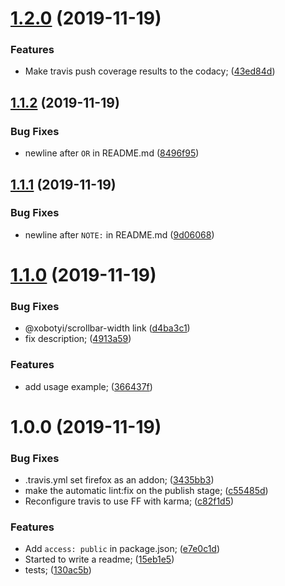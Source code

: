 # [1.2.0](https://github.com/xobotyi/should-reverse-rtl-scroll/compare/v1.1.2...v1.2.0) (2019-11-19)


### Features

* Make travis push coverage results to the codacy; ([43ed84d](https://github.com/xobotyi/should-reverse-rtl-scroll/commit/43ed84d6d79024b1156fb3e7661b77143b21186f))

## [1.1.2](https://github.com/xobotyi/should-reverse-rtl-scroll/compare/v1.1.1...v1.1.2) (2019-11-19)


### Bug Fixes

* newline after `OR` in README.md ([8496f95](https://github.com/xobotyi/should-reverse-rtl-scroll/commit/8496f950c6c1463efba9f3fcaf8ad375b482c6f4))

## [1.1.1](https://github.com/xobotyi/should-reverse-rtl-scroll/compare/v1.1.0...v1.1.1) (2019-11-19)


### Bug Fixes

* newline after `NOTE:` in README.md ([9d06068](https://github.com/xobotyi/should-reverse-rtl-scroll/commit/9d0606861aaf7d637ab977c73808a3071069bf0a))

# [1.1.0](https://github.com/xobotyi/should-reverse-rtl-scroll/compare/v1.0.0...v1.1.0) (2019-11-19)


### Bug Fixes

* @xobotyi/scrollbar-width link ([d4ba3c1](https://github.com/xobotyi/should-reverse-rtl-scroll/commit/d4ba3c19d7f5adacedc128118a19ee8dd9264695))
* fix description; ([4913a59](https://github.com/xobotyi/should-reverse-rtl-scroll/commit/4913a5985b5c7d20cd281085f95275b9fc16e064))


### Features

* add usage example; ([366437f](https://github.com/xobotyi/should-reverse-rtl-scroll/commit/366437f1a523488ca6acf91dcf35026d9bebf425))

# 1.0.0 (2019-11-19)


### Bug Fixes

* .travis.yml set firefox as an addon; ([3435bb3](https://github.com/xobotyi/should-reverse-rtl-scroll/commit/3435bb36063cb08eb2808f9c6924eb12ef0697fe))
* make the automatic lint:fix on the publish stage; ([c55485d](https://github.com/xobotyi/should-reverse-rtl-scroll/commit/c55485d844e0d8258b59e985355d1be44e0010b6))
* Reconfigure travis to use FF with karma; ([c82f1d5](https://github.com/xobotyi/should-reverse-rtl-scroll/commit/c82f1d50a16c0548e0d4cc8e3dd467c909746b7b))


### Features

* Add `access: public` in package.json; ([e7e0c1d](https://github.com/xobotyi/should-reverse-rtl-scroll/commit/e7e0c1de2ecec8292bf4c7052ba3950d322f9b37))
* Started to write a readme; ([15eb1e5](https://github.com/xobotyi/should-reverse-rtl-scroll/commit/15eb1e5bce1141eab3f9fe9a7804c254c0fa2b87))
* tests; ([130ac5b](https://github.com/xobotyi/should-reverse-rtl-scroll/commit/130ac5b1fc04d6fd6340ad46167b21cf233b76ba))
